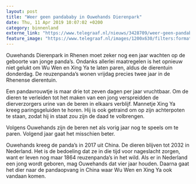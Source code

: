 ```yaml
---
layout: post
title: "Weer geen pandababy in Ouwehands Dierenpark"
date: Thu, 11 Apr 2019 10:07:02 +0200
category: binnenland
externe_link: "https://www.telegraaf.nl/nieuws/3428709/weer-geen-pandababy-in-ouwehands-dierenpark"
feature_image: "https://www.telegraaf.nl/images/1200x630/filters:format(jpeg):quality(80)/cdn-kiosk-api.telegraaf.nl/392bd3fe-5c31-11e9-b4ef-0217670beecd.jpg"
---
```


<p class="intro">Ouwehands Dierenpark in Rhenen moet zeker nog een jaar wachten op de geboorte van jonge panda’s. Ondanks allerlei maatregelen is het opnieuw niet gelukt om Wu Wen en Xing Ya te laten paren, aldus de dierentuin donderdag. De reuzenpanda’s wonen vrijdag precies twee jaar in de Rhenense dierentuin.</p> <p>Een pandavrouwtje is maar drie tot zeven dagen per jaar vruchtbaar. Om de dieren te verleiden tot het maken van een jong verspreidden de dierverzorgers urine van de beren in elkaars verblijf. Mannetje Xing Ya kreeg paringsgeluiden te horen. Hij is ook getraind om op zijn achterpoten te staan, zodat hij in staat zou zijn de daad te volbrengen.</p><p>Volgens Ouwehands zijn de beren net als vorig jaar nog te speels om te paren. Volgend jaar gaat het misschien beter.</p><p>Ouwehands kreeg de panda’s in 2017 uit China. De dieren blijven tot 2032 in Nederland. Het is de bedoeling dat ze in die tijd voor nageslacht zorgen, want er leven nog maar 1864 reuzenpanda’s in het wild. Als er in Nederland een jong wordt geboren, mag Ouwehands dat vier jaar houden. Daarna gaat het dier naar de pandaopvang in China waar Wu Wen en Xing Ya ook vandaan komen.</p>
